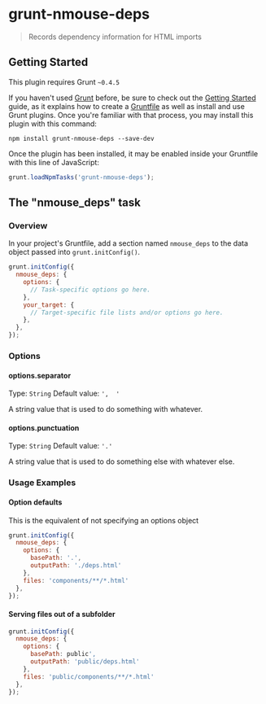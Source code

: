 # grunt-nmouse-deps

> Records dependency information for HTML imports

## Getting Started
This plugin requires Grunt `~0.4.5`

If you haven't used [Grunt](http://gruntjs.com/) before, be sure to check out the [Getting Started](http://gruntjs.com/getting-started) guide, as it explains how to create a [Gruntfile](http://gruntjs.com/sample-gruntfile) as well as install and use Grunt plugins. Once you're familiar with that process, you may install this plugin with this command:

```shell
npm install grunt-nmouse-deps --save-dev
```

Once the plugin has been installed, it may be enabled inside your Gruntfile with this line of JavaScript:

```js
grunt.loadNpmTasks('grunt-nmouse-deps');
```

## The "nmouse_deps" task

### Overview
In your project's Gruntfile, add a section named `nmouse_deps` to the data object passed into `grunt.initConfig()`.

```js
grunt.initConfig({
  nmouse_deps: {
    options: {
      // Task-specific options go here.
    },
    your_target: {
      // Target-specific file lists and/or options go here.
    },
  },
});
```

### Options

#### options.separator
Type: `String`
Default value: `',  '`

A string value that is used to do something with whatever.

#### options.punctuation
Type: `String`
Default value: `'.'`

A string value that is used to do something else with whatever else.

### Usage Examples

#### Option defaults
This is the equivalent of not specifying an options object
```js
grunt.initConfig({
  nmouse_deps: {
    options: {
      basePath: '.',
      outputPath: './deps.html'
    },
    files: 'components/**/*.html'
  },
});
```

#### Serving files out of a subfolder

```js
grunt.initConfig({
  nmouse_deps: {
    options: {
      basePath: public',
      outputPath: 'public/deps.html'
    },
    files: 'public/components/**/*.html'
  },
});
```


